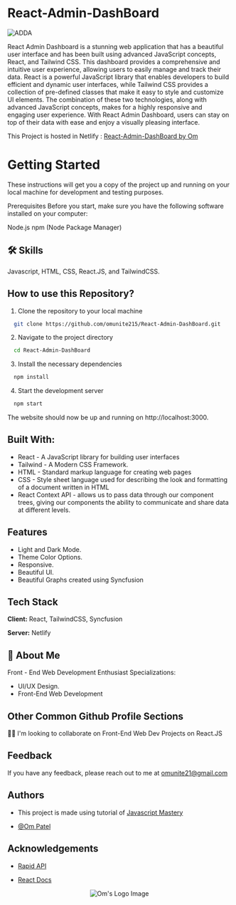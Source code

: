 
# React-Admin-DashBoard

![ADDA](https://user-images.githubusercontent.com/78680563/228942935-6b80d2a7-d4c9-4930-8c3d-07f03d0c3d26.png)

React Admin Dashboard is a stunning web application that has a beautiful user interface and has been built using advanced JavaScript concepts, React, and Tailwind CSS. This dashboard provides a comprehensive and intuitive user experience, allowing users to easily manage and track their data. React is a powerful JavaScript library that enables developers to build efficient and dynamic user interfaces, while Tailwind CSS provides a collection of pre-defined classes that make it easy to style and customize UI elements. The combination of these two technologies, along with advanced JavaScript concepts, makes for a highly responsive and engaging user experience. With React Admin Dashboard, users can stay on top of their data with ease and enjoy a visually pleasing interface.

This Project is hosted in Netlify : [React-Admin-DashBoard by Om](https://reactadmindashboardbyom.netlify.app/)

# Getting Started
These instructions will get you a copy of the project up and running on your local machine for development and testing purposes.

Prerequisites
Before you start, make sure you have the following software installed on your computer:

Node.js
npm (Node Package Manager)


## 🛠 Skills
Javascript, HTML, CSS, React.JS, and TailwindCSS.


## How to use this Repository?

1. Clone the repository to your local machine

```bash
  git clone https://github.com/omunite215/React-Admin-DashBoard.git

```
2. Navigate to the project directory

```bash
  cd React-Admin-DashBoard
```
3. Install the necessary dependencies
```bash
  npm install
```

4. Start the development server
```bash
  npm start
```

The website should now be up and running on http://localhost:3000.

## Built With:

- React - A JavaScript library for building user interfaces
- Tailwind - A Modern CSS Framework.
- HTML - Standard markup language for creating web pages
- CSS - Style sheet language used for describing the look and formatting of a document written in HTML
- React Context API -  allows us to pass data through our component trees, giving our components the ability to communicate and share data at different levels.

## Features

- Light and Dark Mode.
- Theme Color Options.
- Responsive.
- Beautiful UI.
- Beautiful Graphs created using Syncfusion


## Tech Stack

**Client:** React, TailwindCSS, Syncfusion

**Server:** Netlify


## 🚀 About Me
Front - End Web Development Enthusiast
Specializations:
- UI/UX Design.
- Front-End Web Development


## Other Common Github Profile Sections

👯‍♀️ I'm looking to collaborate on Front-End Web Dev Projects on React.JS




## Feedback

If you have any feedback, please reach out to me at omunite21@gmail.com


## Authors

- This project is made using tutorial of [Javascript Mastery](https://www.youtube.com/watch?v=_oO4Qi5aVZs&t=57s)

- [@Om Patel](https://github.com/omunite215)




## Acknowledgements

 - [Rapid API](https://youtube-v31.p.rapidapi.com)

 - [React Docs](https://reactjs.org/)




<p align="center">
  <img src="https://github.com/omunite215/hoobank/assets/78680563/eed23408-14a8-4d04-82b6-6d982f1dcca7" alt="Om's Logo Image"/>
</p>
